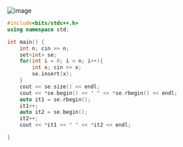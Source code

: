 ![image](https://github.com/Llam-a/Practice_Cpp/assets/115911041/cd159169-a74f-4bd7-82fb-91fb299dc866)



```cpp
#include<bits/stdc++.h>
using namespace std;

int main() {
    int n; cin >> n; 
    set<int> se;
    for(int i = 0; i < n; i++){
        int x; cin >> x;
        se.insert(x);
    }
    cout << se.size() << endl;
    cout << *se.begin() << " " << *se.rbegin() << endl;
    auto it1 = se.rbegin();
    it1++;
    auto it2 = se.begin();
    it2++;
    cout << *it1 << " " << *it2 << endl;

}

```
